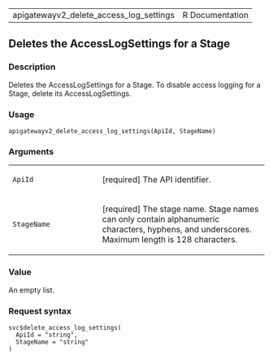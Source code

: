 <table style="width: 100%;">
<tbody>
<tr class="odd">
<td>apigatewayv2_delete_access_log_settings</td>
<td style="text-align: right;">R Documentation</td>
</tr>
</tbody>
</table>

## Deletes the AccessLogSettings for a Stage

### Description

Deletes the AccessLogSettings for a Stage. To disable access logging for
a Stage, delete its AccessLogSettings.

### Usage

    apigatewayv2_delete_access_log_settings(ApiId, StageName)

### Arguments

<table>
<colgroup>
<col style="width: 35%" />
<col style="width: 65%" />
</colgroup>
<tbody>
<tr class="odd">
<td><code
id="apigatewayv2_delete_access_log_settings_:_ApiId">ApiId</code></td>
<td><p>[required] The API identifier.</p></td>
</tr>
<tr class="even">
<td><code
id="apigatewayv2_delete_access_log_settings_:_StageName">StageName</code></td>
<td><p>[required] The stage name. Stage names can only contain
alphanumeric characters, hyphens, and underscores. Maximum length is 128
characters.</p></td>
</tr>
</tbody>
</table>

### Value

An empty list.

### Request syntax

    svc$delete_access_log_settings(
      ApiId = "string",
      StageName = "string"
    )
